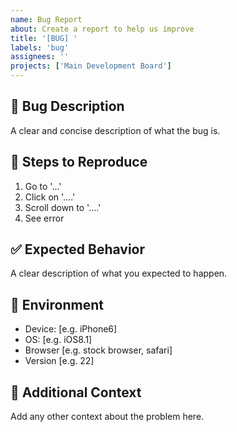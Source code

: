 ```yaml
---
name: Bug Report
about: Create a report to help us improve
title: '[BUG] '
labels: 'bug'
assignees: ''
projects: ['Main Development Board']
---
```


## 🐛 Bug Description
A clear and concise description of what the bug is.

## 🔄 Steps to Reproduce
1. Go to '...'
2. Click on '....'
3. Scroll down to '....'
4. See error

## ✅ Expected Behavior
A clear description of what you expected to happen.

## 📱 Environment
- Device: [e.g. iPhone6]
- OS: [e.g. iOS8.1]
- Browser [e.g. stock browser, safari]
- Version [e.g. 22]

## 📎 Additional Context
Add any other context about the problem here.